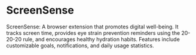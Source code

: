 # ScreenSense
ScreenSense: A browser extension that promotes digital well-being. It tracks screen time, provides eye strain prevention reminders using the 20-20-20 rule, and encourages healthy hydration habits. Features include customizable goals, notifications, and daily usage statistics.
